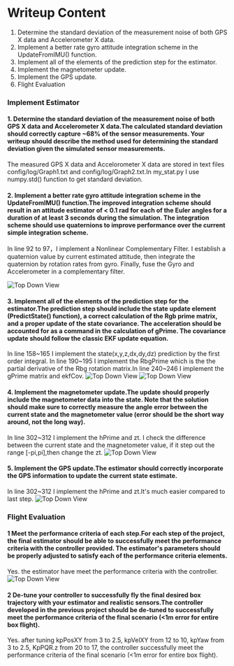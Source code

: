# Writeup Content
1. Determine the standard deviation of the measurement noise of both GPS X data and Accelerometer X data.
2. Implement a better rate gyro attitude integration scheme in the UpdateFromIMU() function.
3. Implement all of the elements of the prediction step for the estimator.
4. Implement the magnetometer update.
5. Implement the GPS update.
6. Flight Evaluation

### Implement Estimator

#### 1. Determine the standard deviation of the measurement noise of both GPS X data and Accelerometer X data.The calculated standard deviation should correctly capture ~68% of the sensor measurements. Your writeup should describe the method used for determining the standard deviation given the simulated sensor measurements.

The measured GPS X data and Accelorometer X data are stored in text files config/log/Graph1.txt and config/log/Graph2.txt.In my_stat.py I use numpy.std() function to get standard deviation.

#### 2. Implement a better rate gyro attitude integration scheme in the UpdateFromIMU() function.The improved integration scheme should result in an attitude estimator of < 0.1 rad for each of the Euler angles for a duration of at least 3 seconds during the simulation. The integration scheme should use quaternions to improve performance over the current simple integration scheme.

In line 92 to 97，I implement a Nonlinear Complementary Filter. I establish a quaternion value by current estimated attitude, then integrate the quaternion by rotation rates from gyro. Finally, fuse the Gyro and Accelerometer in a complementary filter.

![Top Down View](./misc/cf.png)

#### 3. Implement all of the elements of the prediction step for the estimator.The prediction step should include the state update element (PredictState() function), a correct calculation of the Rgb prime matrix, and a proper update of the state covariance. The acceleration should be accounted for as a command in the calculation of gPrime. The covariance update should follow the classic EKF update equation.

In line 158~165 I implement the state(x,y,z,dx,dy,dz) prediction by the first order integral. In line 190~195 I implement the RbgPrime which is the the partial derivative of the Rbg rotation matrix.In line 240~246 I implement the gPrime matrix and ekfCov.
![Top Down View](./misc/predict1.png)
![Top Down View](./misc/predict2.png)

#### 4. Implement the magnetometer update.The update should properly include the magnetometer data into the state. Note that the solution should make sure to correctly measure the angle error between the current state and the magnetometer value (error should be the short way around, not the long way).

In line 302~312 I implement the hPrime and zt. I check the difference between the current state and the magnetometer value, if it step out the range [-pi,pi],then change the zt.
![Top Down View](./misc/mag.png)

#### 5. Implement the GPS update.The estimator should correctly incorporate the GPS information to update the current state estimate.

In line 302~312 I implement the hPrime and zt.It's much easier compared to last step.
![Top Down View](./misc/gps.png)


### Flight Evaluation
#### 1 Meet the performance criteria of each step.For each step of the project, the final estimator should be able to successfully meet the performance criteria with the controller provided. The estimator's parameters should be properly adjusted to satisfy each of the performance criteria elements.
Yes. the estimator have meet the performance criteria with the controller.
![Top Down View](./misc/pass.jpg)

#### 2 De-tune your controller to successfully fly the final desired box trajectory with your estimator and realistic sensors.The controller developed in the previous project should be de-tuned to successfully meet the performance criteria of the final scenario (<1m error for entire box flight).

Yes. after tuning kpPosXY from 3 to 2.5, kpVelXY from 12 to 10, kpYaw from 3 to 2.5, KpPQR.z from 20 to 17, the controller successfully meet the performance criteria of the final scenario (<1m error for entire box flight).
